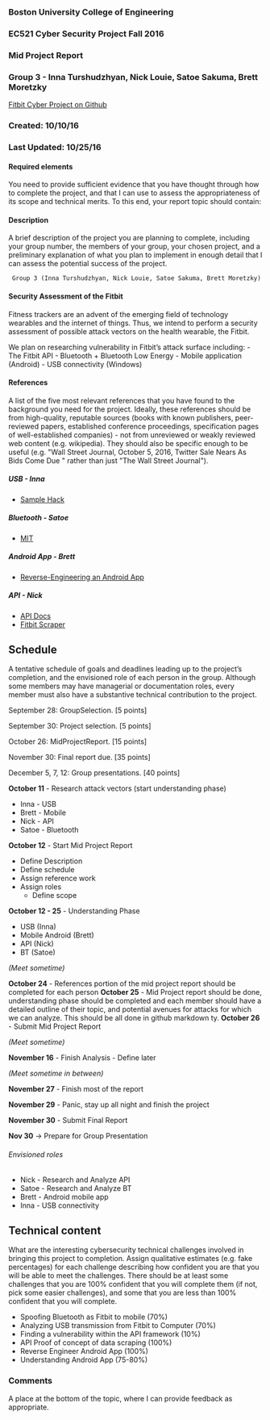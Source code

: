 ### Boston University College of Engineering
### EC521 Cyber Security Project Fall 2016
###  Mid Project Report
### Group 3 - Inna Turshudzhyan, Nick Louie, Satoe Sakuma, Brett Moretzky
[Fitbit Cyber Project on Github](https://github.com/ssakuma4593/EC521_Fitbit)

### Created: 10/10/16
### Last Updated: 10/25/16

#### Required elements
You need to provide sufficient evidence that you have thought through how to complete the project, and that I can use to assess the appropriateness of its scope and technical merits. To this end, your report topic should contain:


#### Description
A brief description of the project you are planning to complete, including your group number, the members of your group, your chosen project, and a preliminary explanation of what you plan to implement in enough detail that I can assess the potential success of the project.

``` Group 3 (Inna Turshudzhyan, Nick Louie, Satoe Sakuma, Brett Moretzky)```

#### Security Assessment of the Fitbit 

Fitness trackers are an advent of the emerging field of technology wearables and the internet of things. 
Thus, we intend to perform a security assessment of possible attack vectors on the health wearable, the Fitbit. 

We plan on researching vulnerability in Fitbit’s attack surface including:
    - The Fitbit API
    - Bluetooth + Bluetooth Low Energy
    - Mobile application (Android)
    - USB connectivity (Windows)


#### References
A list of the five most relevant references that you have found to the background you need for the project. Ideally, these references should be from high-quality, reputable sources (books with known publishers, peer-reviewed papers, established conference proceedings, specification pages of well-established companies) - not from unreviewed or weakly reviewed web content (e.g. wikipedia). They should also be specific enough to be useful (e.g. "Wall Street Journal, October 5, 2016, Twitter Sale Nears As Bids Come Due " rather than just "The Wall Street Journal").

##### USB - Inna
- [Sample Hack](http://gizmodo.com/hackers-can-wirelessly-upload-malware-to-a-fitbit-in-10-1737880606)

##### Bluetooth - Satoe
- [MIT](https://courses.csail.mit.edu/6.857/2014/files/17-cyrbritt-webbhorn-specter-dmiao-hacking-fitbit.pdf)

##### Android App - Brett
- [Reverse-Engineering an Android App](http://securitywatch.pcmag.com/mobile-security/321138-rsac-reverse-engineering-an-android-app-in-five-minutes)

##### API - Nick
- [API Docs](https://dev.fitbit.com/docs/)
- [Fitbit Scraper](https://cran.cnr.berkeley.edu/web/packages/fitbitScraper/)

##  Schedule
A tentative schedule of goals and deadlines leading up to the project’s completion, and the envisioned role of each person in the group. Although some members may have managerial or documentation roles, every member must also have a substantive technical contribution to the project.

September 28: GroupSelection. [5 points]

September 30: Project selection. [5 points]

October 26: MidProjectReport. [15 points]

November 30: Final report due. [35 points]

December 5, 7, 12: Group presentations. [40 points]

**October 11** - Research attack vectors (start understanding phase)
- Inna - USB
- Brett - Mobile
- Nick - API
- Satoe - Bluetooth

**October 12** - Start Mid Project Report
- Define Description
- Define schedule
- Assign reference work
- Assign roles
    - Define scope
    
**October 12 - 25** - Understanding Phase
- USB (Inna)
- Mobile Android (Brett)
- API (Nick)
- BT (Satoe)

_(Meet sometime)_

**October 24**  - References portion of the mid project report should be completed for each person 
**October 25** - Mid Project report should be done, understanding phase should be completed and each member should have a detailed outline of their topic, and potential avenues for attacks for which we can analyze. This should be all done in github markdown ty. 
**October 26** - Submit Mid Project Report

_(Meet sometime)_

**November 16** - Finish Analysis - Define later

_(Meet sometime in between)_

**November 27** - Finish most of the report

**November 29** - Panic, stay up all night and finish the project

**November 30** - Submit Final Report

**Nov 30** -> Prepare for Group Presentation

###### Envisioned roles
- Nick - Research and Analyze API
- Satoe - Research and Analyze BT
- Brett - Android mobile app
- Inna - USB connectivity


## Technical content
What are the interesting cybersecurity technical challenges involved in bringing this project to completion. Assign qualitative estimates (e.g. fake percentages) for each challenge describing how confident you are that you will be able to meet the challenges. There should be at least some challenges that you are 100% confident that you will complete them (if not, pick some easier challenges), and some that you are less than 100% confident that you will complete.

- Spoofing Bluetooth as Fitbit to mobile (70%)
- Analyzing USB transmission from Fitbit to Computer (70%)
- Finding a vulnerability within the API framework (10%)
- API Proof of concept of data scraping (100%) 
- Reverse Engineer Android App (100%)
- Understanding Android App (75-80%) 


### Comments
A place at the bottom of the topic, where I can provide feedback as appropriate.


```
